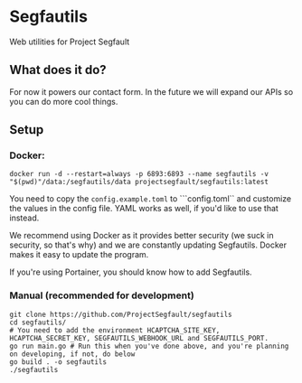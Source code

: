 # Segfautils
Web utilities for Project Segfault

## What does it do?
For now it powers our contact form. In the future we will expand our APIs so you can do more cool things.

## Setup

### Docker:
```
docker run -d --restart=always -p 6893:6893 --name segfautils -v "$(pwd)"/data:/segfautils/data projectsegfault/segfautils:latest
```
You need to copy the ``config.example.toml`` to ```config.toml`` and customize the values in the config file. YAML works as well, if you'd like to use that instead.

We recommend using Docker as it provides better security (we suck in security, so that's why) and we are constantly updating Segfautils. Docker makes it easy to update the program.

If you're using Portainer, you should know how to add Segfautils.

### Manual (recommended for development)
```
git clone https://github.com/ProjectSegfault/segfautils
cd segfautils/
# You need to add the environment HCAPTCHA_SITE_KEY, HCAPTCHA_SECRET_KEY, SEGFAUTILS_WEBHOOK_URL and SEGFAUTILS_PORT.
go run main.go # Run this when you've done above, and you're planning on developing, if not, do below
go build . -o segfautils
./segfautils
```